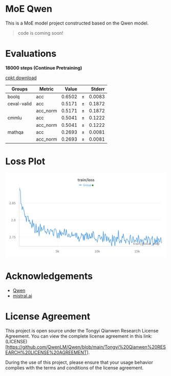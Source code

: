 # MoE Qwen

This is a MoE model project constructed based on the Qwen model. 

> code is coming soon!

# Evaluations

**18000 steps (Continue Pretraining)**

[cpkt download](https://huggingface.co/chestnutlzj/Qwen-4x1.8B-pretrain-18000-ckpt)

|  Groups   | Metric |Value |   |Stderr|
|-----------|--------|-----:|---|-----:|
|boolq      |acc     |0.6502|±  |0.0083|
|ceval-valid|acc     |0.5171|±  |0.1872|
|           |acc_norm|0.5171|±  |0.1872|
|cmmlu      |acc     |0.5041|±  |0.1222|
|           |acc_norm|0.5041|±  |0.1222|
|mathqa     |acc     |0.2693|±  |0.0081|
|           |acc_norm|0.2693|±  |0.0081|

# Loss Plot

![](assets/loss_plot.png)


# Acknowledgements

+ [Qwen](https://github.com/QwenLM/Qwen)
+ [mistral.ai](https://mistral.ai)

# License Agreement

This project is open source under the Tongyi Qianwen Research License Agreement. You can view the complete license agreement in this link: (LICENSE)[https://github.com/QwenLM/Qwen/blob/main/Tongyi%20Qianwen%20RESEARCH%20LICENSE%20AGREEMENT].

During the use of this project, please ensure that your usage behavior complies with the terms and conditions of the license agreement.

